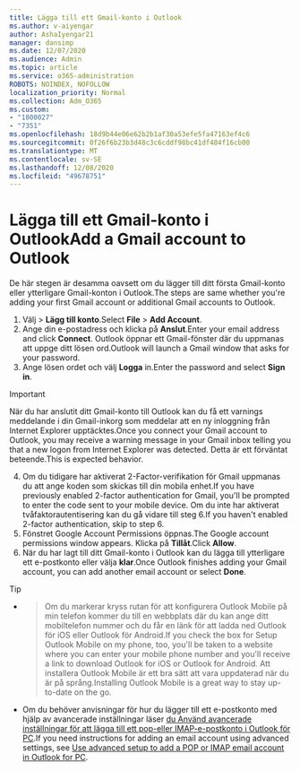 ```yaml
---
title: Lägga till ett Gmail-konto i Outlook
ms.author: v-aiyengar
author: AshaIyengar21
manager: dansimp
ms.date: 12/07/2020
ms.audience: Admin
ms.topic: article
ms.service: o365-administration
ROBOTS: NOINDEX, NOFOLLOW
localization_priority: Normal
ms.collection: Adm_O365
ms.custom:
- "1800027"
- "7351"
ms.openlocfilehash: 18d9b44e06e62b2b1af30a53efe5fa47163ef4c6
ms.sourcegitcommit: 0f26f6b23b3d48c3c6cddf98bc41df484f16cb00
ms.translationtype: MT
ms.contentlocale: sv-SE
ms.lasthandoff: 12/08/2020
ms.locfileid: "49678751"
---
```

# <a name="add-a-gmail-account-to-outlook"></a><span data-ttu-id="120af-102">Lägga till ett Gmail-konto i Outlook</span><span class="sxs-lookup"><span data-stu-id="120af-102">Add a Gmail account to Outlook</span></span>

<span data-ttu-id="120af-103">De här stegen är desamma oavsett om du lägger till ditt första Gmail-konto eller ytterligare Gmail-konton i Outlook.</span><span class="sxs-lookup"><span data-stu-id="120af-103">The steps are same whether you're adding your first Gmail account or additional Gmail accounts to Outlook.</span></span>

1. <span data-ttu-id="120af-104">Välj   >  **Lägg till konto**.</span><span class="sxs-lookup"><span data-stu-id="120af-104">Select **File** > **Add Account**.</span></span>
1. <span data-ttu-id="120af-105">Ange din e-postadress och klicka på **Anslut**.</span><span class="sxs-lookup"><span data-stu-id="120af-105">Enter your email address and click **Connect**.</span></span> <span data-ttu-id="120af-106">Outlook öppnar ett Gmail-fönster där du uppmanas att uppge ditt lösen ord.</span><span class="sxs-lookup"><span data-stu-id="120af-106">Outlook will launch a Gmail window that asks for your password.</span></span> 
1. <span data-ttu-id="120af-107">Ange lösen ordet och välj **Logga** in.</span><span class="sxs-lookup"><span data-stu-id="120af-107">Enter the password and select **Sign in**.</span></span>
> [!IMPORTANT]
> <span data-ttu-id="120af-108">När du har anslutit ditt Gmail-konto till Outlook kan du få ett varnings meddelande i din Gmail-inkorg som meddelar att en ny inloggning från Internet Explorer upptäcktes.</span><span class="sxs-lookup"><span data-stu-id="120af-108">Once you connect your Gmail account to Outlook, you may receive a warning message in your Gmail inbox telling you that a new logon from Internet Explorer was detected.</span></span> <span data-ttu-id="120af-109">Detta är ett förväntat beteende.</span><span class="sxs-lookup"><span data-stu-id="120af-109">This is expected behavior.</span></span>
4. <span data-ttu-id="120af-110">Om du tidigare har aktiverat 2-Factor-verifikation för Gmail uppmanas du att ange koden som skickas till din mobila enhet.</span><span class="sxs-lookup"><span data-stu-id="120af-110">If you have previously enabled 2-factor authentication for Gmail, you'll be prompted to enter the code sent to your mobile device.</span></span> <span data-ttu-id="120af-111">Om du inte har aktiverat tvåfaktorautentisering kan du gå vidare till steg 6.</span><span class="sxs-lookup"><span data-stu-id="120af-111">If you haven't enabled 2-factor authentication, skip to step 6.</span></span>
1. <span data-ttu-id="120af-112">Fönstret Google Account Permissions öppnas.</span><span class="sxs-lookup"><span data-stu-id="120af-112">The Google account permissions window appears.</span></span> <span data-ttu-id="120af-113">Klicka på **Tillåt**.</span><span class="sxs-lookup"><span data-stu-id="120af-113">Click **Allow**.</span></span>
1. <span data-ttu-id="120af-114">När du har lagt till ditt Gmail-konto i Outlook kan du lägga till ytterligare ett e-postkonto eller välja **klar**.</span><span class="sxs-lookup"><span data-stu-id="120af-114">Once Outlook finishes adding your Gmail account, you can add another email account or select **Done**.</span></span>
> [!TIP]
- > <span data-ttu-id="120af-115">Om du markerar kryss rutan för att konfigurera Outlook Mobile på min telefon kommer du till en webbplats där du kan ange ditt mobiltelefon nummer och du får en länk för att ladda ned Outlook för iOS eller Outlook för Android.</span><span class="sxs-lookup"><span data-stu-id="120af-115">If you check the box for Setup Outlook Mobile on my phone, too, you'll be taken to a website where you can enter your mobile phone number and you'll receive a link to download Outlook for iOS or Outlook for Android.</span></span> <span data-ttu-id="120af-116">Att installera Outlook Mobile är ett bra sätt att vara uppdaterad när du är på språng.</span><span class="sxs-lookup"><span data-stu-id="120af-116">Installing Outlook Mobile is a great way to stay up-to-date on the go.</span></span>
- <span data-ttu-id="120af-117">Om du behöver anvisningar för hur du lägger till ett e-postkonto med hjälp av avancerade inställningar läser [du Använd avancerade inställningar för att lägga till ett pop-eller IMAP-e-postkonto i Outlook för PC](https://support.microsoft.com/office/change-or-update-email-account-settings-in-outlook-for-windows-560a9065-3c3a-4ec5-a24f-cdb9a8d622a2#bkmk_advanced).</span><span class="sxs-lookup"><span data-stu-id="120af-117">If you need instructions for adding an email account using advanced settings, see [Use advanced setup to add a POP or IMAP email account in Outlook for PC](https://support.microsoft.com/office/change-or-update-email-account-settings-in-outlook-for-windows-560a9065-3c3a-4ec5-a24f-cdb9a8d622a2#bkmk_advanced).</span></span>
